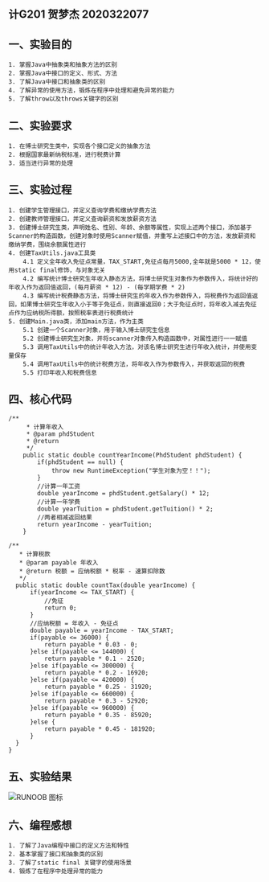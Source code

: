 ## 计G201  贺梦杰  2020322077 
## 一、实验目的 
    1. 掌握Java中抽象类和抽象方法的区别
    2. 掌握Java中接口的定义、形式、方法
    3. 了解Java中接口和抽象类的区别
    4. 了解异常的使用方法，锻炼在程序中处理和避免异常的能力
    5. 了解throw以及throws关键字的区别
## 二、实验要求 
    1. 在博士研究生类中，实现各个接口定义的抽象方法
    2. 根据国家最新纳税标准，进行税费计算
    3. 适当进行异常的处理
## 三、实验过程 
    1. 创建学生管理接口，并定义查询学费和缴纳学费方法 
    2. 创建教师管理接口，并定义查询薪资和发放薪资方法  
    3. 创建博士研究生类，声明姓名、性别、年龄、余额等属性，实现上述两个接口，添加基于Scanner的构造函数，创建对象时使用Scanner赋值，并重写上述接口中的方法，发放薪资和缴纳学费，围绕余额属性进行 
    4. 创建TaxUtils.java工具类
        4.1 定义全年收入免征点常量，TAX_START,免征点每月5000,全年就是5000 * 12，使用static final修饰，与对象无关
        4.2 编写统计博士研究生年收入静态方法，将博士研究生对象作为参数传入，将统计好的年收入作为返回值返回，(每月薪资 * 12) - (每学期学费 * 2)
        4.3 编写统计税费静态方法，将博士研究生的年收入作为参数传入，将税费作为返回值返回，如果博士研究生年收入小于等于免征点，则直接返回0；大于免征点时，将年收入减去免征点作为应纳税所得额，按照税率表进行税费统计
    5. 创建Main.java类，添加main方法，作为主类
        5.1 创建一个Scanner对象，用于输入博士研究生信息
        5.2 创建博士研究生对象，并将scanner对象传入构造函数中，对属性进行一一赋值
        5.3 调用TaxUtils中的统计年收入方法，对该名博士研究生进行年收入统计，并使用变量保存
        5.4 调用TaxUtils中的统计税费方法，将年收入作为参数传入，并获取返回的税费
        5.5 打印年收入和税费信息
## 四、核心代码
``` 
/**
	 * 计算年收入
	 * @param phdStudent
	 * @return
	 */
	public static double countYearIncome(PhdStudent phdStudent) {
		if(phdStudent == null) {
			throw new RuntimeException("学生对象为空！！");
		}
		//计算一年工资
		double yearIncome = phdStudent.getSalary() * 12;
		//计算一年学费
		double yearTuition = phdStudent.getTuition() * 2;
		//两者相减返回结果
		return yearIncome - yearTuition;
	}
  ```
  ```
  /**
	 * 计算税款
	 * @param payable 年收入
	 * @return 税额 = 应纳税额 * 税率 - 速算扣除数
	 */
	public static double countTax(double yearIncome) {
		if(yearIncome <= TAX_START) {
			//免征 
			return 0;
		}
		//应纳税额 = 年收入 - 免征点
		double payable = yearIncome - TAX_START;
		if(payable <= 36000) {
			return payable * 0.03 - 0;
		}else if(payable <= 144000) {
			return payable * 0.1 - 2520;
		}else if(payable <= 300000) {
			return payable * 0.2 - 16920;
		}else if(payable <= 420000) {
			return payable * 0.25 - 31920;
		}else if(payable <= 660000) {
			return payable * 0.3 - 52920;
		}else if(payable <= 960000) {
			return payable * 0.35 - 85920;
		}else {
			return payable * 0.45 - 181920;
		}
	}
}
``` 
## 五、实验结果
![RUNOOB 图标](https://p.qlogo.cn/qqmail_head/PiajxSqBRaELcQnCatfx2OLUmQn1DXyeeRKsMHV0FjdVJpZE6t5JkibKN2QXD3dTXib2hUYffG4g58/0)  
## 六、编程感想 
    1. 了解了Java编程中接口的定义方法和特性 
    2. 基本掌握了接口和抽象类的区别 
    3. 了解了static final 关键字的使用场景 
    4. 锻炼了在程序中处理异常的能力
